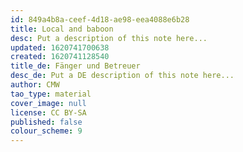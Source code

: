 ```yaml
---
id: 849a4b8a-ceef-4d18-ae98-eea4088e6b28
title: Local and baboon
desc: Put a description of this note here...
updated: 1620741700638
created: 1620741128540
title_de: Fänger und Betreuer
desc_de: Put a DE description of this note here...
author: CMW
tao_type: material
cover_image: null
license: CC BY-SA
published: false
colour_scheme: 9
---
```



